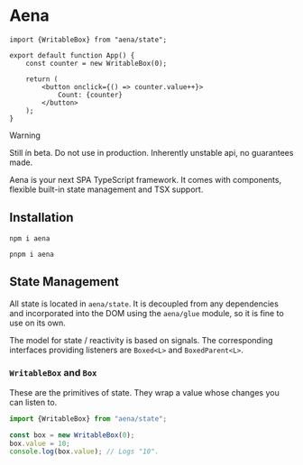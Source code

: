 # Aena

```tsx
import {WritableBox} from "aena/state";

export default function App() {
    const counter = new WritableBox(0);
    
    return (
        <button onclick={() => counter.value++}>
            Count: {counter}
        </button>
    );
}
```

> [!WARNING]
> Still ín beta. Do not use in production. Inherently unstable api, no guarantees made.

Aena is your next SPA TypeScript framework. It comes with components, flexible built-in state management and TSX support.

## Installation

```shell
npm i aena
```

```shell
pnpm i aena
```

## State Management

All state is located in `aena/state`. It is decoupled from any dependencies and incorporated into the DOM using the `aena/glue` module, so it is fine to use on its own.

The model for state / reactivity is based on signals. The corresponding interfaces providing listeners are `Boxed<L>` and `BoxedParent<L>`.

### `WritableBox` and `Box`

These are the primitives of state. They wrap a value whose changes you can listen to.

```typescript
import {WritableBox} from "aena/state";

const box = new WritableBox(0);
box.value = 10;
console.log(box.value); // Logs "10".
```